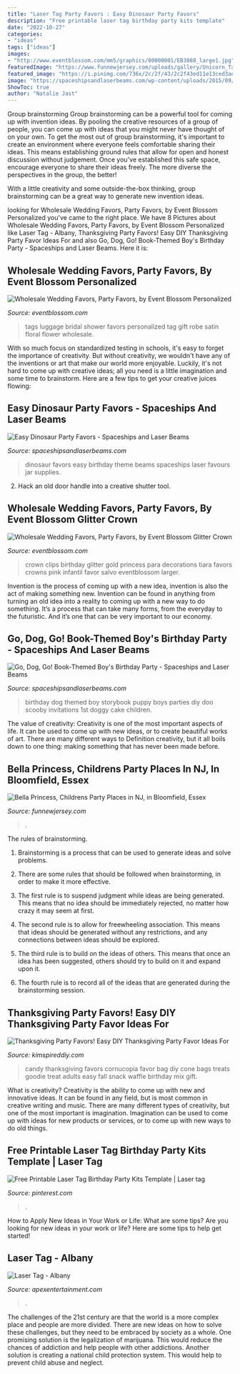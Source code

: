 ```yaml
---
title: "Laser Tag Party Favors : Easy Dinosaur Party Favors"
description: "Free printable laser tag birthday party kits template"
date: "2022-10-27"
categories:
- "ideas"
tags: ["ideas"]
images:
- "http://www.eventblossom.com/mm5/graphics/00000001/EB3088_large1.jpg"
featuredImage: "https://www.funnewjersey.com/uploads/gallery/Unicorn_Tablescape.jpg"
featured_image: "https://i.pinimg.com/736x/2c/2f/43/2c2f43ed11e13ced3ae93024a53212f5.jpg"
image: "https://spaceshipsandlaserbeams.com/wp-content/uploads/2015/09/go-dog-go-birthday-party-ideas-boys.jpg.jpg"
ShowToc: true
author: "Natalie Jast"
---
```



Group brainstorming
Group brainstorming can be a powerful tool for coming up with invention ideas. By pooling the creative resources of a group of people, you can come up with ideas that you might never have thought of on your own.
To get the most out of group brainstorming, it's important to create an environment where everyone feels comfortable sharing their ideas. This means establishing ground rules that allow for open and honest discussion without judgement. Once you've established this safe space, encourage everyone to share their ideas freely. The more diverse the perspectives in the group, the better!

With a little creativity and some outside-the-box thinking, group brainstorming can be a great way to generate new invention ideas.

	

		
looking for Wholesale Wedding Favors, Party Favors, by Event Blossom Personalized you've came to the right place. We have 8 Pictures about Wholesale Wedding Favors, Party Favors, by Event Blossom Personalized like Laser Tag - Albany, Thanksgiving Party Favors! Easy DIY Thanksgiving Party Favor Ideas For and also Go, Dog, Go! Book-Themed Boy&#039;s Birthday Party - Spaceships and Laser Beams. Here it is:
		
    
## Wholesale Wedding Favors, Party Favors, By Event Blossom Personalized

<img loading=lazy src="http://www.eventblossom.com/mm5/graphics/00000001/EB3112AD_large1.jpg" onerror="this.onerror=null;this.src='https://tse3.mm.bing.net/th?id=OIP.nnYQmKzFIciTuvOQxCjnYQHaHa&amp;pid=15.1';" alt="Wholesale Wedding Favors, Party Favors, by Event Blossom Personalized">

_Source: eventblossom.com_

>tags luggage bridal shower favors personalized tag gift robe satin floral flower wholesale. 

	

With so much focus on standardized testing in schools, it's easy to forget the importance of creativity. But without creativity, we wouldn't have any of the inventions or art that make our world more enjoyable. Luckily, it's not hard to come up with creative ideas; all you need is a little imagination and some time to brainstorm. Here are a few tips to get your creative juices flowing:

    
## Easy Dinosaur Party Favors - Spaceships And Laser Beams

<img loading=lazy src="https://spaceshipsandlaserbeams.com/wp-content/uploads/2015/09/dinosaur-birthday-party-favors-favours-3388922.jpg" onerror="this.onerror=null;this.src='https://tse1.mm.bing.net/th?id=OIP.BI9wxVoqHsbfYLuwNCndIAHaFj&amp;pid=15.1';" alt="Easy Dinosaur Party Favors - Spaceships and Laser Beams">

_Source: spaceshipsandlaserbeams.com_

>dinosaur favors easy birthday theme beams spaceships laser favours jar supplies. 

	

2. Hack an old door handle into a creative shutter tool.

    
## Wholesale Wedding Favors, Party Favors, By Event Blossom Glitter Crown

<img loading=lazy src="http://www.eventblossom.com/mm5/graphics/00000001/EB3088_large1.jpg" onerror="this.onerror=null;this.src='https://tse3.mm.bing.net/th?id=OIP.KaUF0D0_qIqb8oxe3q6L_wHaFi&amp;pid=15.1';" alt="Wholesale Wedding Favors, Party Favors, by Event Blossom Glitter Crown">

_Source: eventblossom.com_

>crown clips birthday glitter gold princess para decorations tiara favors crowns pink infantil favor salvo eventblossom larger. 

	

Invention is the process of coming up with a new idea, invention is also the act of making something new. Invention can be found in anything from turning an old idea into a reality to coming up with a new way to do something. It’s a process that can take many forms, from the everyday to the futuristic. And it’s one that can be very important to our economy.

    
## Go, Dog, Go! Book-Themed Boy&#039;s Birthday Party - Spaceships And Laser Beams

<img loading=lazy src="https://spaceshipsandlaserbeams.com/wp-content/uploads/2015/09/go-dog-go-birthday-party-ideas-boys.jpg.jpg" onerror="this.onerror=null;this.src='https://tse3.mm.bing.net/th?id=OIP.rzEEb7yfUhhz_SgOTkdwYwHaLH&amp;pid=15.1';" alt="Go, Dog, Go! Book-Themed Boy&#039;s Birthday Party - Spaceships and Laser Beams">

_Source: spaceshipsandlaserbeams.com_

>birthday dog themed boy storybook puppy boys parties diy doo scooby invitations 1st doggy cake children. 

	

The value of creativity:
Creativity is one of the most important aspects of life. It can be used to come up with new ideas, or to create beautiful works of art. There are many different ways to Definition creativity, but it all boils down to one thing: making something that has never been made before.

    
## Bella Princess, Childrens Party Places In NJ, In Bloomfield, Essex

<img loading=lazy src="https://www.funnewjersey.com/uploads/gallery/Unicorn_Tablescape.jpg" onerror="this.onerror=null;this.src='https://tse3.mm.bing.net/th?id=OIP.u-onJfS6XQsWp5Ic1F05-AHaLF&amp;pid=15.1';" alt="Bella Princess, Childrens Party Places in NJ, in Bloomfield, Essex">

_Source: funnewjersey.com_

>. 

	

The rules of brainstorming.
1. Brainstorming is a process that can be used to generate ideas and solve problems.
2. There are some rules that should be followed when brainstorming, in order to make it more effective.

3. The first rule is to suspend judgment while ideas are being generated. This means that no idea should be immediately rejected, no matter how crazy it may seem at first.

4. The second rule is to allow for freewheeling association. This means that ideas should be generated without any restrictions, and any connections between ideas should be explored.

5. The third rule is to build on the ideas of others. This means that once an idea has been suggested, others should try to build on it and expand upon it.

6. The fourth rule is to record all of the ideas that are generated during the brainstorming session.

    
## Thanksgiving Party Favors! Easy DIY Thanksgiving Party Favor Ideas For

<img loading=lazy src="https://kimspireddiy.com/wp-content/uploads/2018/10/candy-cornucopia-618883451.jpg" onerror="this.onerror=null;this.src='https://tse1.mm.bing.net/th?id=OIP.w-JN3B8USmNLuSkQx7YZswHaLE&amp;pid=15.1';" alt="Thanksgiving Party Favors! Easy DIY Thanksgiving Party Favor Ideas For">

_Source: kimspireddiy.com_

>candy thanksgiving favors cornucopia favor bag diy cone bags treats goodie treat adults easy fall snack waffle birthday mix gift. 

	

What is creativity?
Creativity is the ability to come up with new and innovative ideas. It can be found in any field, but is most common in creative writing and music. There are many different types of creativity, but one of the most important is imagination. Imagination can be used to come up with ideas for new products or services, or to come up with new ways to do old things.

    
## Free Printable Laser Tag Birthday Party Kits Template | Laser Tag

<img loading=lazy src="https://i.pinimg.com/736x/2c/2f/43/2c2f43ed11e13ced3ae93024a53212f5.jpg" onerror="this.onerror=null;this.src='https://tse1.mm.bing.net/th?id=OIP.uLrYBIgf5TDVso8pdfbH1wHaKX&amp;pid=15.1';" alt="Free Printable Laser Tag Birthday Party Kits Template | Laser tag">

_Source: pinterest.com_

>. 

	

How to Apply New Ideas in Your Work or Life: What are some tips?
Are you looking for new ideas in your work or life? Here are some tips to help get started!

    
## Laser Tag - Albany

<img loading=lazy src="https://www.apexentertainment.com/albany/wp-content/uploads/sites/7/2020/01/DSC_8382-1024x684.jpg" onerror="this.onerror=null;this.src='https://tse4.mm.bing.net/th?id=OIP.Y4y_CS6Dzzsj6_f5mBN2wwHaE8&amp;pid=15.1';" alt="Laser Tag - Albany">

_Source: apexentertainment.com_

>. 

	

The challenges of the 21st century are that the world is a more complex place and people are more divided. There are new ideas on how to solve these challenges, but they need to be embraced by society as a whole. One promising solution is the legalization of marijuana. This would reduce the chances of addiction and help people with other addictions. Another solution is creating a national child protection system. This would help to prevent child abuse and neglect.


